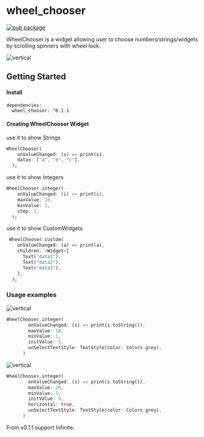 # wheel_chooser

[![pub package](https://img.shields.io/pub/v/wheel_chooser)](https://pub.dev/packages/wheel_chooser)

WheelChooser is a widget allowing user to choose numbers/strings/widgets by scrolling spinners with wheel look.

![vertical](https://raw.githubusercontent.com/mafanwei/WheelChooser/master/screenShot/demoInteger.gif)

## Getting Started
#### Install
```
dependencies:
  wheel_chooser: ^0.1.1
```
#### Creating WheelChooser Widget
use it to show Strings
```dart
WheelChooser(
    onValueChanged: (s) => print(s),
    datas: ["a", "b", "c"],
  );
```

use it to show Integers
```dart
WheelChooser.integer(
    onValueChanged: (i) => print(i),
    maxValue: 10,
    minValue: 1,
    step: 2,
  );
```

use it to show CustomWidgets

```dart
 WheelChooser.custom(
    onValueChanged: (a) => print(a),
    children: <Widget>[
      Text("data1"),
      Text("data2"),
      Text("data3"),
    ],
  );
```

### Usage examples
![vertical](https://raw.githubusercontent.com/mafanwei/WheelChooser/master/screenShot/demoInteger.gif)
```dart
WheelChooser.integer(
        onValueChanged: (s) => print(s.toString()),
        maxValue: 18,
        minValue: 1,
        initValue: 5,
        unSelectTextStyle: TextStyle(color: Colors.grey),
      )
```

![vertical](https://raw.githubusercontent.com/mafanwei/WheelChooser/master/screenShot/demoHorizon.jpg)
```dart
WheelChooser.integer(
        onValueChanged: (s) => print(s.toString()),
        maxValue: 20,
        minValue: 1,
        initValue: 9,
        horizontal: true,
        unSelectTextStyle: TextStyle(color: Colors.grey),
      )
```

From v0.1.1 support Infinite.
